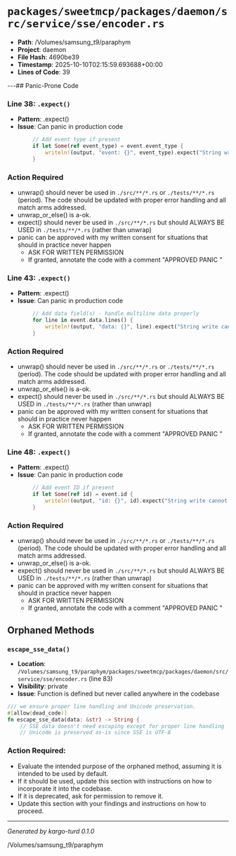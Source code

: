 # `packages/sweetmcp/packages/daemon/src/service/sse/encoder.rs`

- **Path**: /Volumes/samsung_t9/paraphym
- **Project**: daemon
- **File Hash**: 4690be39  
- **Timestamp**: 2025-10-10T02:15:59.693688+00:00  
- **Lines of Code**: 39

---## Panic-Prone Code


### Line 38: `.expect()`

- **Pattern**: .expect()
- **Issue**: Can panic in production code

```rust
        // Add event type if present
        if let Some(ref event_type) = event.event_type {
            writeln!(output, "event: {}", event_type).expect("String write cannot fail");
        }

```

### Action Required

- unwrap() should never be used in `./src/**/*.rs` or `./tests/**/*.rs` (period). The code should be updated with proper error handling and all match arms addressed.
- unwrap_or_else() is a-ok. 
- expect() should never be used in `./src/**/*.rs` but should ALWAYS BE USED in `./tests/**/*.rs` (rather than unwrap)
- panic can be approved with my written consent for situations that should in practice never happen  
  - ASK FOR WRITTEN PERMISSION
  - If granted, annotate the code with a comment "APPROVED PANIC "


### Line 43: `.expect()`

- **Pattern**: .expect()
- **Issue**: Can panic in production code

```rust
        // Add data field(s) - handle multiline data properly
        for line in event.data.lines() {
            writeln!(output, "data: {}", line).expect("String write cannot fail");
        }

```

### Action Required

- unwrap() should never be used in `./src/**/*.rs` or `./tests/**/*.rs` (period). The code should be updated with proper error handling and all match arms addressed.
- unwrap_or_else() is a-ok. 
- expect() should never be used in `./src/**/*.rs` but should ALWAYS BE USED in `./tests/**/*.rs` (rather than unwrap)
- panic can be approved with my written consent for situations that should in practice never happen  
  - ASK FOR WRITTEN PERMISSION
  - If granted, annotate the code with a comment "APPROVED PANIC "


### Line 48: `.expect()`

- **Pattern**: .expect()
- **Issue**: Can panic in production code

```rust
        // Add event ID if present
        if let Some(ref id) = event.id {
            writeln!(output, "id: {}", id).expect("String write cannot fail");
        }

```

### Action Required

- unwrap() should never be used in `./src/**/*.rs` or `./tests/**/*.rs` (period). The code should be updated with proper error handling and all match arms addressed.
- unwrap_or_else() is a-ok. 
- expect() should never be used in `./src/**/*.rs` but should ALWAYS BE USED in `./tests/**/*.rs` (rather than unwrap)
- panic can be approved with my written consent for situations that should in practice never happen  
  - ASK FOR WRITTEN PERMISSION
  - If granted, annotate the code with a comment "APPROVED PANIC "

## Orphaned Methods


### `escape_sse_data()`

- **Location**: `/Volumes/samsung_t9/paraphym/packages/sweetmcp/packages/daemon/src/service/sse/encoder.rs` (line 83)
- **Visibility**: private
- **Issue**: Function is defined but never called anywhere in the codebase

```rust
/// we ensure proper line handling and Unicode preservation.
#[allow(dead_code)]
fn escape_sse_data(data: &str) -> String {
    // SSE data doesn't need escaping except for proper line handling
    // Unicode is preserved as-is since SSE is UTF-8
```

### Action Required:

- Evaluate the intended purpose of the orphaned method, assuming it is intended to be used by default.
- If it should be used, update this section with instructions on how to incorporate it into the codebase.
- If it is deprecated, ask for permission to remove it.
- Update this section with your findings and instructions on how to proceed.

---

*Generated by kargo-turd 0.1.0*

/Volumes/samsung_t9/paraphym